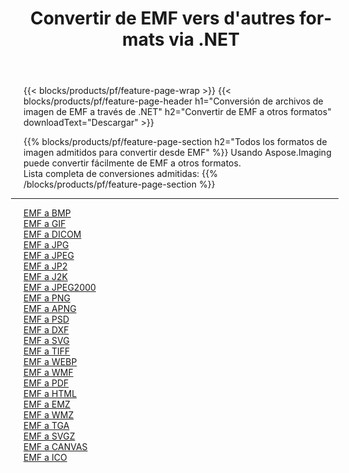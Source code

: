 ﻿---
title: Convertir de EMF vers d'autres formats via .NET 
weight: 3920
url: /es/net/conversion/from/emf 
lang: es
langdirlevel: 2
locales: zh-hans,ja,it,ru,de,es,fr,nl,id,lt,pl,pt,vi,tr,ko,zh-hant,ar,hi,th,sv,cs,uk,he
description: Usando Aspose.Imaging puede convertir fácilmente de EMF a otros formatos
---

{{< blocks/products/pf/feature-page-wrap >}}
{{< blocks/products/pf/feature-page-header h1="Conversión de archivos de imagen de EMF a través de .NET" h2="Convertir de EMF a otros formatos" downloadText="Descargar" >}}


{{% blocks/products/pf/feature-page-section  h2="Todos los formatos de imagen admitidos para convertir desde EMF" %}}
Usando Aspose.Imaging puede convertir fácilmente de EMF a otros formatos.
<br/>
Lista completa de conversiones admitidas:
{{% /blocks/products/pf/feature-page-section %}}
<div class="container-fluid productfamilypage bg-gray">
    <div class="convertypes bg-gray agp-content section">
        <div class="container">
		<hr style="margin-left:-20px;"/>
		<div class="row other-converters">
		    <div class='col-md-2 other-converter remove-lp remove-rp'><a href="/imaging/es/net/conversion/emf-to-bmp" >EMF a BMP</a></div><div class='col-md-2 other-converter remove-lp remove-rp'><a href="/imaging/es/net/conversion/emf-to-gif" >EMF a GIF</a></div><div class='col-md-2 other-converter remove-lp remove-rp'><a href="/imaging/es/net/conversion/emf-to-dicom" >EMF a DICOM</a></div><div class='col-md-2 other-converter remove-lp remove-rp'><a href="/imaging/es/net/conversion/emf-to-jpg" >EMF a JPG</a></div><div class='col-md-2 other-converter remove-lp remove-rp'><a href="/imaging/es/net/conversion/emf-to-jpeg" >EMF a JPEG</a></div><div class='col-md-2 other-converter remove-lp remove-rp'><a href="/imaging/es/net/conversion/emf-to-jp2" >EMF a JP2</a></div><div class='col-md-2 other-converter remove-lp remove-rp'><a href="/imaging/es/net/conversion/emf-to-j2k" >EMF a J2K</a></div><div class='col-md-2 other-converter remove-lp remove-rp'><a href="/imaging/es/net/conversion/emf-to-jpeg2000" >EMF a JPEG2000</a></div><div class='col-md-2 other-converter remove-lp remove-rp'><a href="/imaging/es/net/conversion/emf-to-png" >EMF a PNG</a></div><div class='col-md-2 other-converter remove-lp remove-rp'><a href="/imaging/es/net/conversion/emf-to-apng" >EMF a APNG</a></div><div class='col-md-2 other-converter remove-lp remove-rp'><a href="/imaging/es/net/conversion/emf-to-psd" >EMF a PSD</a></div><div class='col-md-2 other-converter remove-lp remove-rp'><a href="/imaging/es/net/conversion/emf-to-dxf" >EMF a DXF</a></div><div class='col-md-2 other-converter remove-lp remove-rp'><a href="/imaging/es/net/conversion/emf-to-svg" >EMF a SVG</a></div><div class='col-md-2 other-converter remove-lp remove-rp'><a href="/imaging/es/net/conversion/emf-to-tiff" >EMF a TIFF</a></div><div class='col-md-2 other-converter remove-lp remove-rp'><a href="/imaging/es/net/conversion/emf-to-webp" >EMF a WEBP</a></div><div class='col-md-2 other-converter remove-lp remove-rp'><a href="/imaging/es/net/conversion/emf-to-wmf" >EMF a WMF</a></div><div class='col-md-2 other-converter remove-lp remove-rp'><a href="/imaging/es/net/conversion/emf-to-pdf" >EMF a PDF</a></div><div class='col-md-2 other-converter remove-lp remove-rp'><a href="/imaging/es/net/conversion/emf-to-html" >EMF a HTML</a></div><div class='col-md-2 other-converter remove-lp remove-rp'><a href="/imaging/es/net/conversion/emf-to-emz" >EMF a EMZ</a></div><div class='col-md-2 other-converter remove-lp remove-rp'><a href="/imaging/es/net/conversion/emf-to-wmz" >EMF a WMZ</a></div><div class='col-md-2 other-converter remove-lp remove-rp'><a href="/imaging/es/net/conversion/emf-to-tga" >EMF a TGA</a></div><div class='col-md-2 other-converter remove-lp remove-rp'><a href="/imaging/es/net/conversion/emf-to-svgz" >EMF a SVGZ</a></div><div class='col-md-2 other-converter remove-lp remove-rp'><a href="/imaging/es/net/conversion/emf-to-canvas" >EMF a CANVAS</a></div><div class='col-md-2 other-converter remove-lp remove-rp'><a href="/imaging/es/net/conversion/emf-to-ico" >EMF a ICO</a></div>
                </div>
        </div>
    </div>
</div>
<br/>

